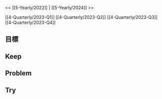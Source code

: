 << [[5-Yearly/2022]] | [[5-Yearly/2024]] >>

[[4-Quarterly/2023-Q1]]
[[4-Quarterly/2023-Q2]]
[[4-Quarterly/2023-Q3]]
[[4-Quarterly/2023-Q4]]
## 目標
## Keep
## Problem
## Try
